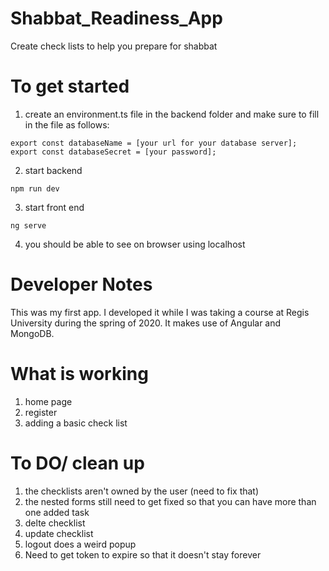 # Shabbat_Readiness_App
Create check lists to help you prepare for shabbat

# To get started
1. create an environment.ts file in the backend folder and make sure to fill in the file as follows:
```
export const databaseName = [your url for your database server];
export const databaseSecret = [your password];
```
2. start backend
```
npm run dev
```
3. start front end
```
ng serve
```
4. you should be able to see on browser using localhost

# Developer Notes
This was my first app. I developed it while I was taking a course at Regis University during the spring of 2020. It makes use of Angular and MongoDB. 

# What is working
1. home page
2. register
3. adding a basic check list

# To DO/ clean up
1. the checklists aren't owned by the user (need to fix that)
2. the nested forms still need to get fixed so that you can have more than one added task
3. delte checklist
4. update checklist
5. logout does a weird popup
6. Need to get token to expire so that it doesn't stay forever


